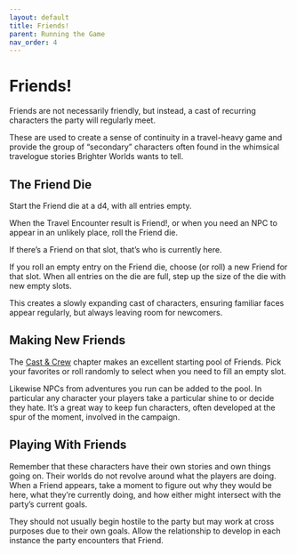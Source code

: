 ```yaml
---
layout: default
title: Friends!
parent: Running the Game
nav_order: 4
---
```


# Friends!

Friends are not necessarily friendly, but instead, a cast of recurring characters the party will regularly meet.

These are used to create a sense of continuity in a travel-heavy game and provide the group of “secondary” characters often found in the whimsical travelogue stories Brighter Worlds wants to tell.

## The Friend Die

Start the Friend die at a d4, with all entries empty.

When the Travel Encounter result is Friend!, or when you need an NPC to appear in an unlikely place, roll the Friend die.

If there’s a Friend on that slot, that’s who is currently here.

If you roll an empty entry on the Friend die, choose (or roll) a new Friend for that slot. When all entries on the die are full, step up the size of the die with new empty slots.

This creates a slowly expanding cast of characters, ensuring familiar faces appear regularly, but always leaving room for newcomers.

## Making New Friends

The [Cast & Crew](/Cast/) chapter makes an excellent starting pool of Friends. Pick your favorites or roll randomly to select when you need to fill an empty slot.

Likewise NPCs from adventures you run can be added to the pool. In particular any character your players take a particular shine to or decide they hate. It’s a great way to keep fun characters, often developed at the spur of the moment, involved in the campaign.

## Playing With Friends

Remember that these characters have their own stories and own things going on. Their worlds do not revolve around what the players are doing. When a Friend appears, take a moment to figure out why they would be here, what they’re currently doing, and how either might intersect with the party’s current goals.

They should not usually begin hostile to the party but may work at cross purposes due to their own goals. Allow the relationship to develop in each instance the party encounters that Friend.
